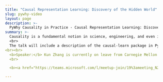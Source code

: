 ```yaml
---
title: "Causal Representation Learning: Discovery of the Hidden World"
slug: pywhy-video
layout: page
description: >-
  PyWhy Causality in Practice - Causal Representation Learning: Discovery of the Hidden World - Kun Zhang
summary: >-
  Causality is a fundamental notion in science, engineering, and even in machine learning. Causal representation learning aims to reveal the underlying high-level hidden causal variables and their relations. It can be seen as a special case of causal discovery, whose goal is to recover the underlying causal structure or causal model from observational data. The modularity property of a causal system implies properties of minimal changes and independent changes of causal representations, and in this talk, we show how such properties make it possible to recover the underlying causal representations from observational data with identifiability guarantees: under appropriate assumptions, the learned representations are consistent with the underlying causal process. Various problem settings are considered, involving independent and identically distributed (i.i.d.) data, temporal data, or data with distribution shift as input. We demonstrate when identifiable causal representation learning can benefit from flexible deep learning and when suitable parametric assumptions have to be imposed on the causal process, with various examples and applications.
  <br>
  The talk will include a description of the causal-learn package in PyWhy. Learn more: <a href="https://github.com/py-why/causal-learn">https://github.com/py-why/causal-learn</a>
<br><br>
  <b>Speaker:</b> Kun Zhang is currently on leave from Carnegie Mellon University (CMU), where he is an associate professor of philosophy and an affiliate faculty in the machine learning department; he is working as a professor and the acting chair of the machine learning department and the director of the Center for Integrative AI at Mohamed bin Zayed University of Artificial Intelligence (MBZUAI). He develops methods for making causality transparent by torturing various kinds of data and investigates machine learning problems including transfer learning, representation learning, and reinforcement learning from a causal perspective. He has been frequently serving as a senior area chair, area chair, or senior program committee member for major conferences in machine learning or artificial intelligence, including UAI, NeurIPS, ICML, IJCAI, AISTATS, and ICLR.  He was a general & program co-chair of the first Conference on Causal Learning and Reasoning (CLeaR 2022), a program co-chair of the 38th Conference on Uncertainty in Artificial Intelligence (UAI 2022), and is a general co-chair of UAI 2023.
  <br>

  <b><a href="https://teams.microsoft.com/l/meetup-join/19%3ameeting_N2E0NzAxOTctMDAxNC00ZTY2LWE5ODYtZDU5YjhmNmRlZmM4%40thread.v2/0?context=%7b%22Tid%22%3a%22492f1487-e76c-454d-aad1-28c9aaf849f3%22%2c%22Oid%22%3a%22404ab0c2-59ec-4b36-88e9-81f01946470f%22%7d">Join the live seminar</a> on January 29, 2024 at Monday 8:00am pacific / 11:00am eastern / 4:00pm GMT / 9:30pm IST.</b>

---
```

